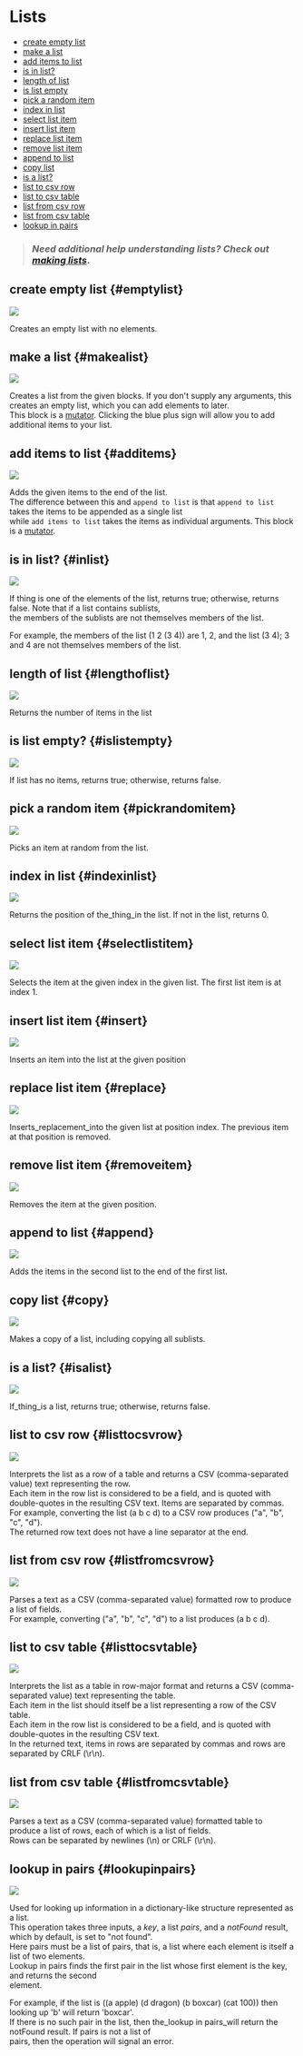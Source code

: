 # Lists

* [create empty list](lists.md#emptylist)
* [make a list](lists.md#makealist)
* [add items to list](lists.md#additems)
* [is in list?](lists.md#inlist)
* [length of list](lists.md#lengthoflist)
* [is list empty](lists.md#islistempty)
* [pick a random item](lists.md#pickrandomitem)
* [index in list](lists.md#indexinlist)
* [select list item](lists.md#selectlistitem)
* [insert list item](lists.md#insert)
* [replace list item](lists.md#replace)
* [remove list item](lists.md#removeitem)
* [append to list](lists.md#append)
* [copy list](lists.md#copy)
* [is a list?](lists.md#isalist)
* [list to csv row](lists.md#listtocsvrow)
* [list to csv table](lists.md#listtocsvtable)
* [list from csv row](lists.md#listfromcsvrow)
* [list from csv table](lists.md#listfromcsvtable)
* [lookup in pairs](lists.md#lookupinpairs)

> ### _Need additional help understanding lists? Check out_ [_making lists_](http://appinventor.mit.edu/explore/ai2/support/concepts/lists.html).

## create empty list {#emptylist}

![](../.gitbook/assets/emptylist.png)

Creates an empty list with no elements.

## make a list {#makealist}

![](../.gitbook/assets/makealist.png)

Creates a list from the given blocks. If you don't supply any arguments, this creates an empty list, which you can add elements to later.  
This block is a [mutator](http://appinventor.mit.edu/explore/ai2/support/concepts/mutators.html). Clicking the blue plus sign will allow you to add additional items to your list.

## add items to list {#additems}

![](../.gitbook/assets/additems.png)

Adds the given items to the end of the list.  
The difference between this and `append to list` is that `append to list` takes the items to be appended as a single list  
while `add items to list` takes the items as individual arguments. This block is a [mutator](http://appinventor.mit.edu/explore/ai2/support/concepts/mutators.html).

## is in list? {#inlist}

![](../.gitbook/assets/inlist.png)

If thing is one of the elements of the list, returns true; otherwise, returns false. Note that if a list contains sublists,  
the members of the sublists are not themselves members of the list.

For example, the members of the list \(1 2 \(3 4\)\) are 1, 2, and the list \(3 4\); 3 and 4 are not themselves members of the list.

## length of list {#lengthoflist}

![](../.gitbook/assets/lengthoflist.png)

Returns the number of items in the list

## is list empty? {#islistempty}

![](../.gitbook/assets/islistempty.png)

If list has no items, returns true; otherwise, returns false.

## pick a random item {#pickrandomitem}

![](../.gitbook/assets/pickrandomitem.png)

Picks an item at random from the list.

## index in list {#indexinlist}

![](../.gitbook/assets/indexinlist.png)

Returns the position of the\_thing\_in the list. If not in the list, returns 0.

## select list item {#selectlistitem}

![](../.gitbook/assets/selectlistitem.png)

Selects the item at the given index in the given list. The first list item is at index 1.

## insert list item {#insert}

![](../.gitbook/assets/insert.png)

Inserts an item into the list at the given position

## replace list item {#replace}

![](../.gitbook/assets/replace.png)

Inserts\_replacement\_into the given list at position index. The previous item at that position is removed.

## remove list item {#removeitem}

![](../.gitbook/assets/removeitem.png)

Removes the item at the given position.

## append to list {#append}

![](../.gitbook/assets/append.png)

Adds the items in the second list to the end of the first list.

## copy list {#copy}

![](../.gitbook/assets/copy.png)

Makes a copy of a list, including copying all sublists.

## is a list? {#isalist}

![](../.gitbook/assets/isalist.png)

If\_thing\_is a list, returns true; otherwise, returns false.

## list to csv row {#listtocsvrow}

![](../.gitbook/assets/listtocsvrow.png)

Interprets the list as a row of a table and returns a CSV \(comma-separated value\) text representing the row.  
Each item in the row list is considered to be a field, and is quoted with double-quotes in the resulting CSV text. Items are separated by commas.  
For example, converting the list \(a b c d\) to a CSV row produces \("a", "b", "c", "d"\).  
The returned row text does not have a line separator at the end.

## list from csv row {#listfromcsvrow}

![](../.gitbook/assets/listfromcsvrow.png)

Parses a text as a CSV \(comma-separated value\) formatted row to produce a list of fields.  
For example, converting \("a", "b", "c", "d"\) to a list produces \(a b c d\).

## list to csv table {#listtocsvtable}

![](../.gitbook/assets/listtocsvtable.png)

Interprets the list as a table in row-major format and returns a CSV \(comma-separated value\) text representing the table.  
Each item in the list should itself be a list representing a row of the CSV table.  
Each item in the row list is considered to be a field, and is quoted with double-quotes in the resulting CSV text.  
In the returned text, items in rows are separated by commas and rows are separated by CRLF \(\r\n\).

## list from csv table {#listfromcsvtable}

![](../.gitbook/assets/listtocsvtable%20%281%29.png)

Parses a text as a CSV \(comma-separated value\) formatted table to produce a list of rows, each of which is a list of fields.  
Rows can be separated by newlines \(\n\) or CRLF \(\r\n\).

## lookup in pairs {#lookupinpairs}

![](../.gitbook/assets/lookupinpairs.png)

Used for looking up information in a dictionary-like structure represented as a list.  
This operation takes three inputs, a _key_, a list _pairs_, and a _notFound_ result, which by default, is set to "not found".  
Here pairs must be a list of pairs, that is, a list where each element is itself a list of two elements.  
Lookup in pairs finds the first pair in the list whose first element is the key, and returns the second  
element.

For example, if the list is \(\(a apple\) \(d dragon\) \(b boxcar\) \(cat 100\)\) then looking up 'b' will return 'boxcar'.  
If there is no such pair in the list, then the\_lookup in pairs\_will return the notFound result. If pairs is not a list of  
pairs, then the operation will signal an error.

